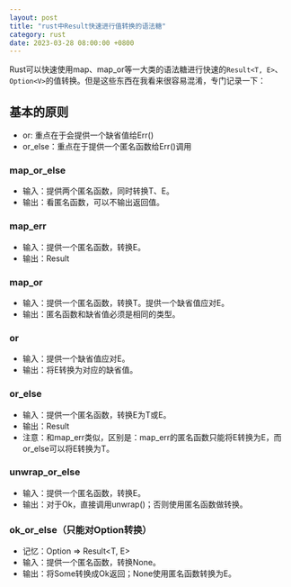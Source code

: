 ```yaml
---
layout: post
title: "rust中Result快速进行值转换的语法糖"
category: rust
date: 2023-03-28 08:00:00 +0800
---
```


Rust可以快速使用map、map_or等一大类的语法糖进行快速的`Result<T, E>`、`Option<V>`的值转换。但是这些东西在我看来很容易混淆，专门记录一下：

## 基本的原则

* or: 重点在于会提供一个缺省值给Err()
* or_else：重点在于提供一个匿名函数给Err()调用

### map_or_else

* 输入：提供两个匿名函数，同时转换T、E。
* 输出：看匿名函数，可以不输出返回值。

### map_err

* 输入：提供一个匿名函数，转换E。
* 输出：Result

### map_or

* 输入：提供一个匿名函数，转换T。提供一个缺省值应对E。
* 输出：匿名函数和缺省值必须是相同的类型。

### or

* 输入：提供一个缺省值应对E。
* 输出：将E转换为对应的缺省值。

### or_else

* 输入：提供一个匿名函数，转换E为T或E。
* 输出：Result
* 注意：和map_err类似，区别是：map_err的匿名函数只能将E转换为E，而or_else可以将E转换为T。

### unwrap_or_else

* 输入：提供一个匿名函数，转换E。
* 输出：对于Ok，直接调用unwrap()；否则使用匿名函数做转换。

### ok_or_else（只能对Option转换）

* 记忆：Option<V> => Result<T, E>
* 输入：提供一个匿名函数，转换None。
* 输出：将Some转换成Ok返回；None使用匿名函数转换为E。
